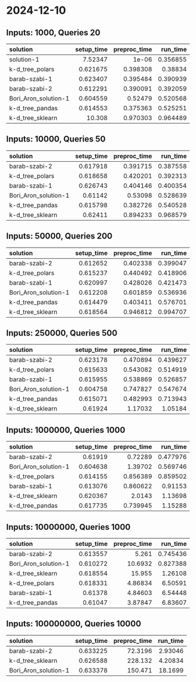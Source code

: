 # 2024-12-10

## Inputs: 1000, Queries 20

| solution             |   setup_time |   preproc_time |   run_time |
|:---------------------|-------------:|---------------:|-----------:|
| solution-1           |     7.52347  |       1e-06    |   0.356855 |
| k-d_tree_polars      |     0.621675 |       0.398308 |   0.38834  |
| barab-szabi-1        |     0.623407 |       0.395484 |   0.390939 |
| barab-szabi-2        |     0.612291 |       0.390091 |   0.392059 |
| Bori_Aron_solution-1 |     0.604559 |       0.52479  |   0.520568 |
| k-d_tree_pandas      |     0.614553 |       0.375363 |   0.525251 |
| k-d_tree_sklearn     |    10.308    |       0.970303 |   0.964489 |

## Inputs: 10000, Queries 50

| solution             |   setup_time |   preproc_time |   run_time |
|:---------------------|-------------:|---------------:|-----------:|
| barab-szabi-2        |     0.617918 |       0.391715 |   0.387558 |
| k-d_tree_polars      |     0.618658 |       0.420201 |   0.392313 |
| barab-szabi-1        |     0.626743 |       0.404146 |   0.400354 |
| Bori_Aron_solution-1 |     0.61142  |       0.53098  |   0.528639 |
| k-d_tree_pandas      |     0.615798 |       0.382726 |   0.540528 |
| k-d_tree_sklearn     |     0.62411  |       0.894233 |   0.968579 |

## Inputs: 50000, Queries 200

| solution             |   setup_time |   preproc_time |   run_time |
|:---------------------|-------------:|---------------:|-----------:|
| barab-szabi-2        |     0.612652 |       0.402338 |   0.399047 |
| k-d_tree_polars      |     0.615237 |       0.440492 |   0.418906 |
| barab-szabi-1        |     0.620997 |       0.428026 |   0.421473 |
| Bori_Aron_solution-1 |     0.612208 |       0.601859 |   0.536936 |
| k-d_tree_pandas      |     0.614479 |       0.403411 |   0.576701 |
| k-d_tree_sklearn     |     0.618564 |       0.946812 |   0.994707 |

## Inputs: 250000, Queries 500

| solution             |   setup_time |   preproc_time |   run_time |
|:---------------------|-------------:|---------------:|-----------:|
| barab-szabi-2        |     0.623178 |       0.470894 |   0.439627 |
| k-d_tree_polars      |     0.615633 |       0.543082 |   0.514919 |
| barab-szabi-1        |     0.615955 |       0.538869 |   0.526857 |
| Bori_Aron_solution-1 |     0.604758 |       0.747827 |   0.547674 |
| k-d_tree_pandas      |     0.615071 |       0.482993 |   0.713943 |
| k-d_tree_sklearn     |     0.61924  |       1.17032  |   1.05184  |

## Inputs: 1000000, Queries 1000

| solution             |   setup_time |   preproc_time |   run_time |
|:---------------------|-------------:|---------------:|-----------:|
| barab-szabi-2        |     0.61919  |       0.72289  |   0.477976 |
| Bori_Aron_solution-1 |     0.604638 |       1.39702  |   0.569746 |
| k-d_tree_polars      |     0.614155 |       0.856389 |   0.859502 |
| barab-szabi-1        |     0.613076 |       0.860622 |   0.91153  |
| k-d_tree_sklearn     |     0.620367 |       2.0143   |   1.13698  |
| k-d_tree_pandas      |     0.617735 |       0.739945 |   1.15288  |

## Inputs: 10000000, Queries 1000

| solution             |   setup_time |   preproc_time |   run_time |
|:---------------------|-------------:|---------------:|-----------:|
| barab-szabi-2        |     0.613557 |        5.261   |   0.745436 |
| Bori_Aron_solution-1 |     0.610272 |       10.6932  |   0.827388 |
| k-d_tree_sklearn     |     0.618554 |       15.955   |   1.26108  |
| k-d_tree_polars      |     0.618331 |        4.86834 |   6.50591  |
| barab-szabi-1        |     0.61378  |        4.84603 |   6.54448  |
| k-d_tree_pandas      |     0.61047  |        3.87847 |   6.83607  |

## Inputs: 100000000, Queries 10000

| solution             |   setup_time |   preproc_time |   run_time |
|:---------------------|-------------:|---------------:|-----------:|
| barab-szabi-2        |     0.633225 |        72.3196 |    2.93046 |
| k-d_tree_sklearn     |     0.626588 |       228.132  |    4.20834 |
| Bori_Aron_solution-1 |     0.633378 |       150.471  |   18.1699  |